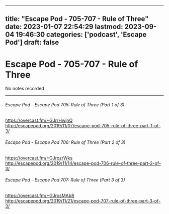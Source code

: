 
---
title: "Escape Pod - 705-707 - Rule of Three"
date: 2023-01-07 22:54:29
lastmod: 2023-09-04 19:46:30
categories: ['podcast', 'Escape Pod']
draft: false
---


# Escape Pod - 705-707 - Rule of Three

No notes recorded

- - -
###### Escape Pod - Escape Pod 705: Rule of Three (Part 1 of 3)

https://overcast.fm/+GJrrHwjnQ  
http://escapepod.org/2019/11/07/escape-pod-705-rule-of-three-part-1-of-3/
###### Escape Pod - Escape Pod 706: Rule of Three (Part 2 of 3)

https://overcast.fm/+GJrozrWks  
http://escapepod.org/2019/11/14/escape-pod-706-rule-of-three-part-2-of-3/
###### Escape Pod - Escape Pod 707: Rule of Three (Part 3 of 3)

https://overcast.fm/+GJrosMAb8  
http://escapepod.org/2019/11/21/escape-pod-707-rule-of-three-part-3-of-3/

<!-- #public #podcast #Escape Pod# -->

<!-- {BearID:63C0592F-8EF3-427F-B9A5-3571A79017DD-28016-00002D97D0549E62} -->

